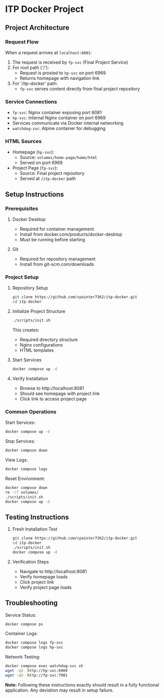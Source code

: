 # ITP Docker Project

## Project Architecture

### Request Flow
When a request arrives at `localhost:8081`:
1. The request is received by `fp-svc` (Final Project Service)
2. For root path ('/'):
   - Request is proxied to `hp-svc` on port 6969
   - Returns homepage with navigation link
3. For '/itp-docker' path:
   - `fp-svc` serves content directly from final project repository

### Service Connections
- `fp-svc`: Nginx container exposing port 8081
- `hp-svc`: Internal Nginx container on port 6969
- Services communicate via Docker internal networking
- `watchdog-svc`: Alpine container for debugging

### HTML Sources
- Homepage (`hp-svc`):
  - Source: `volumes/home-page/home/html`
  - Served on port 6969
- Project Page (`fp-svc`):
  - Source: Final project repository
  - Served at `/itp-docker` path

## Setup Instructions

### Prerequisites
1. Docker Desktop
   - Required for container management
   - Install from docker.com/products/docker-desktop
   - Must be running before starting

2. Git
   - Required for repository management
   - Install from git-scm.com/downloads

### Project Setup

1. Repository Setup
   ```bash
   git clone https://github.com/cpainter7362/itp-docker.git
   cd itp-docker
   ```

2. Initialize Project Structure
   ```bash
   ./scripts/init.sh
   ```
   This creates:
   - Required directory structure
   - Nginx configurations
   - HTML templates

3. Start Services
   ```bash
   docker compose up -d
   ```

4. Verify Installation
   - Browse to http://localhost:8081
   - Should see homepage with project link
   - Click link to access project page

### Common Operations

Start Services:
```bash
docker compose up -d
```

Stop Services:
```bash
docker compose down
```

View Logs:
```bash
docker compose logs
```

Reset Environment:
```bash
docker compose down
rm -rf volumes/
./scripts/init.sh
docker compose up -d
```

## Testing Instructions

1. Fresh Installation Test
   ```bash
   git clone https://github.com/cpainter7362/itp-docker.git
   cd itp-docker
   ./scripts/init.sh
   docker compose up -d
   ```

2. Verification Steps
   - Navigate to http://localhost:8081
   - Verify homepage loads
   - Click project link
   - Verify project page loads

## Troubleshooting

Service Status:
```bash
docker compose ps
```

Container Logs:
```bash
docker compose logs fp-svc
docker compose logs hp-svc
```

Network Testing:
```bash
docker compose exec watchdog-svc sh
wget -qO- http://hp-svc:6969
wget -qO- http://fp-svc:7901
```

**Note:** Following these instructions exactly should result in a fully functional application. Any deviation may result in setup failure.